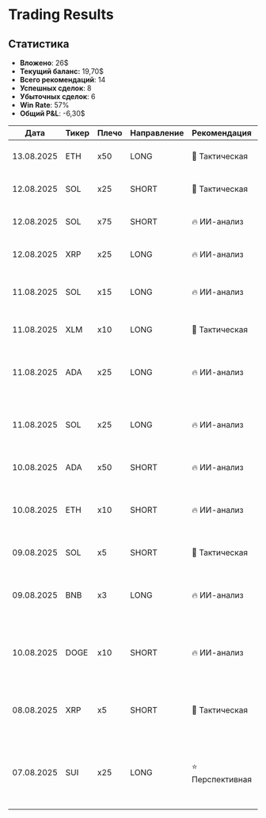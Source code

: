 # Trading Results


## Статистика
- **Вложено**: 26$
- **Текущий баланс:** 19,70$
- **Всего рекомендаций**: 14
- **Успешных сделок**: 8
- **Убыточных сделок**: 6
- **Win Rate**: 57%
- **Общий P&L**: -6,30$

| Дата | Тикер | Плечо | Направление | Рекомендация | Обоснование | Результат |
|------|-------|-------|-------------|--------------|-------------|-----------|
| 13.08.2025 | ETH | x50 | LONG | 🎯 Тактическая | Пользовательский выбор, ручной вход | +10,36$ |
| 12.08.2025 | SOL | x25 | SHORT | 🎯 Тактическая | Пользовательский выбор, ручной вход | -2,67$ |
| 12.08.2025 | SOL | x75 | SHORT | 🔥 ИИ-анализ | Максимальное плечо, высокий риск | +0,83$ |
| 12.08.2025 | XRP | x25 | LONG | 🔥 ИИ-анализ | Высокое плечо, агрессивная стратегия | -2,02$ |
| 11.08.2025 | SOL | x15 | LONG | 🔥 ИИ-анализ | Повторная попытка после предыдущего минуса | +1,4$ |
| 11.08.2025 | XLM | x10 | LONG | 🎯 Тактическая | Пользовательский выбор, ручной вход | -1,2$ |
| 11.08.2025 | ADA | x25 | LONG | 🔥 ИИ-анализ | Уверенность 82.4%, позитивная динамика +2.5%, высокий объем | +1,33$ |
| 11.08.2025 | SOL | x25 | LONG | 🔥 ИИ-анализ | Максимальная уверенность (86.5%), позитивная динамика +2.5% | -1,37$ |
| 10.08.2025 | ADA | x50 | SHORT | 🔥 ИИ-анализ | Высокое плечо, агрессивная стратегия | ЛИКВИДАЦИЯ |
| 10.08.2025 | ETH | x10 | SHORT | 🔥 ИИ-анализ | стабильные изменения (+0.6%), технический анализ | +0,40$ |
| 09.08.2025 | SOL | x5 | SHORT | 🎯 Тактическая | Волатильность, потенциал коррекции | -1,1306$ |
| 09.08.2025 | BNB | x3 | LONG | 🔥 ИИ-анализ | Стабильные изменения (-0.5%), технический анализ | -0,2042$ |
| 10.08.2025 | DOGE | x10 | SHORT | 🔥 ИИ-анализ | Стабильные изменения (+0.8%), технический анализ, высокий объем торгов | +2,71$ |
| 08.08.2025 | XRP | x5 | SHORT | 🎯 Тактическая | Высокая волатильность XRP, потенциал коррекции после роста | +0,1926$ |
| 07.08.2025 | SUI | x25 | LONG | ⭐ Перспективная | Layer 1 блокчейн с высоким потенциалом, сильная экосистема, восходящий тренд | +2,7974$  |